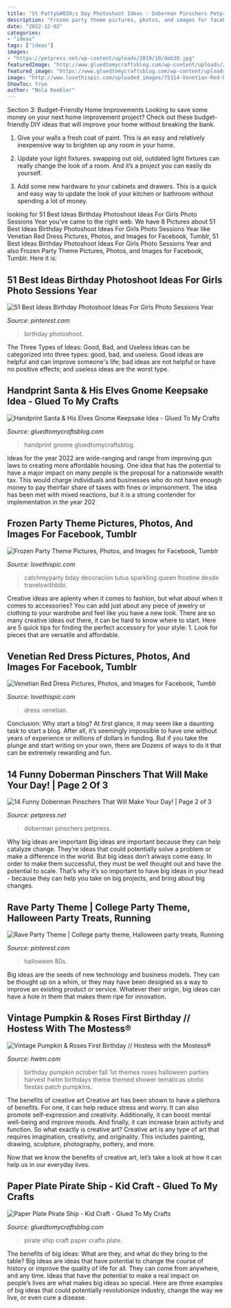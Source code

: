 ```yaml
---
title: "St Patty&#039;s Day Photoshoot Ideas : Doberman Pinschers Petpress"
description: "Frozen party theme pictures, photos, and images for facebook, tumblr"
date: "2022-12-02"
categories:
- "ideas"
tags: ["ideas"]
images:
- "https://petpress.net/wp-content/uploads/2019/10/dob30.jpg"
featuredImage: "http://www.gluedtomycraftsblog.com/wp-content/uploads/2015/05/pirate-ship-1.jpg"
featured_image: "https://www.gluedtomycraftsblog.com/wp-content/uploads/2020/11/handprint-santas-helper-keepsake-idea-for-christmas-1.jpg"
image: "http://www.lovethispic.com/uploaded_images/75314-Venetian-Red-Dress.jpg"
ShowToc: true
author: "Nola Keebler"
---
```



Section 3: Budget-Friendly Home Improvements
Looking to save some money on your next home improvement project? Check out these budget-friendly DIY ideas that will improve your home without breaking the bank.
1. Give your walls a fresh coat of paint. This is an easy and relatively inexpensive way to brighten up any room in your home.

2. Update your light fixtures. swapping out old, outdated light fixtures can really change the look of a room. And it’s a project you can easily do yourself.

3. Add some new hardware to your cabinets and drawers. This is a quick and easy way to update the look of your kitchen or bathroom without spending a lot of money.

	

		
looking for 51 Best Ideas Birthday Photoshoot Ideas For Girls Photo Sessions Year you've came to the right web. We have 8 Pictures about 51 Best Ideas Birthday Photoshoot Ideas For Girls Photo Sessions Year like Venetian Red Dress Pictures, Photos, and Images for Facebook, Tumblr, 51 Best Ideas Birthday Photoshoot Ideas For Girls Photo Sessions Year and also Frozen Party Theme Pictures, Photos, and Images for Facebook, Tumblr. Here it is:
		
    
## 51 Best Ideas Birthday Photoshoot Ideas For Girls Photo Sessions Year

<img loading=lazy src="https://i.pinimg.com/736x/b2/68/1f/b2681f8bc6ea9b186b8f2fad6dfe7cc9.jpg" onerror="this.onerror=null;this.src='https://tse2.mm.bing.net/th?id=OIP.EMmGwNpfIdXplGh97dWSWwAAAA&amp;pid=15.1';" alt="51 Best Ideas Birthday Photoshoot Ideas For Girls Photo Sessions Year">

_Source: pinterest.com_

>birthday photoshoot. 

	

The Three Types of Ideas: Good, Bad, and Useless
Ideas can be categorized into three types: good, bad, and useless. Good ideas are helpful and can improve someone's life; bad ideas are not helpful or have no positive effects; and useless ideas are the worst type.

    
## Handprint Santa &amp; His Elves Gnome Keepsake Idea - Glued To My Crafts

<img loading=lazy src="https://www.gluedtomycraftsblog.com/wp-content/uploads/2020/11/handprint-santas-helper-keepsake-idea-for-christmas-1.jpg" onerror="this.onerror=null;this.src='https://tse3.mm.bing.net/th?id=OIP.qfGcym7geY-T1GCsNcoWxgHaE8&amp;pid=15.1';" alt="Handprint Santa &amp; His Elves Gnome Keepsake Idea - Glued To My Crafts">

_Source: gluedtomycraftsblog.com_

>handprint gnome gluedtomycraftsblog. 

	

Ideas for the year 2022 are wide-ranging and range from improving gun laws to creating more affordable housing. One idea that has the potential to have a major impact on many people is the proposal for a nationwide wealth tax. This would charge individuals and businesses who do not have enough money to pay theirfair share of taxes with fines or imprisonment. The idea has been met with mixed reactions, but it is a strong contender for implementation in the year 202
    
## Frozen Party Theme Pictures, Photos, And Images For Facebook, Tumblr

<img loading=lazy src="http://www.lovethispic.com/uploaded_images/168604-Frozen-Party-Theme.jpg" onerror="this.onerror=null;this.src='https://tse1.mm.bing.net/th?id=OIP.r3G9ZjXC-rK1OQOW_5Q_GgHaOv&amp;pid=15.1';" alt="Frozen Party Theme Pictures, Photos, and Images for Facebook, Tumblr">

_Source: lovethispic.com_

>catchmyparty bday decoracion tutus sparkling queen frostine desde travelswithbibi. 

	

Creative ideas are aplenty when it comes to fashion, but what about when it comes to accessories? You can add just about any piece of jewelry or clothing to your wardrobe and feel like you have a new look. There are so many creative ideas out there, it can be hard to know where to start. Here are 5 quick tips for finding the perfect accessory for your style: 1. Look for pieces that are versatile and affordable.

    
## Venetian Red Dress Pictures, Photos, And Images For Facebook, Tumblr

<img loading=lazy src="http://www.lovethispic.com/uploaded_images/75314-Venetian-Red-Dress.jpg" onerror="this.onerror=null;this.src='https://tse3.mm.bing.net/th?id=OIP.3eazkh0VqTweTg2pTq_AHwHaK3&amp;pid=15.1';" alt="Venetian Red Dress Pictures, Photos, and Images for Facebook, Tumblr">

_Source: lovethispic.com_

>dress venetian. 

	

Conclusion: Why start a blog?
At first glance, it may seem like a daunting task to start a blog. After all, it’s seemingly impossible to have one without years of experience or millions of dollars in funding. But if you take the plunge and start writing on your own, there are Dozens of ways to do it that can be extremely rewarding and fun.

    
## 14 Funny Doberman Pinschers That Will Make Your Day! | Page 2 Of 3

<img loading=lazy src="https://petpress.net/wp-content/uploads/2019/10/dob30.jpg" onerror="this.onerror=null;this.src='https://tse3.mm.bing.net/th?id=OIP.0u0UdgEZBcFmTdj8-5A8GgHaHa&amp;pid=15.1';" alt="14 Funny Doberman Pinschers That Will Make Your Day! | Page 2 of 3">

_Source: petpress.net_

>doberman pinschers petpress. 

	

Why big ideas are important
Big ideas are important because they can help catalyze change. They’re ideas that could potentially solve a problem or make a difference in the world. But big ideas don’t always come easy. In order to make them successful, they must be well thought out and have the potential to scale.
That’s why it’s so important to have big ideas in your head - because they can help you take on big projects, and bring about big changes.

    
## Rave Party Theme | College Party Theme, Halloween Party Treats, Running

<img loading=lazy src="https://i.pinimg.com/736x/cf/33/86/cf338633d661f588e511f51e0894ec15.jpg" onerror="this.onerror=null;this.src='https://tse2.mm.bing.net/th?id=OIP.AC-fLms7q4RDqvQdGNGAbwHaFj&amp;pid=15.1';" alt="Rave Party Theme | College party theme, Halloween party treats, Running">

_Source: pinterest.com_

>halloween 80s. 

	

Big ideas are the seeds of new technology and business models. They can be thought up on a whim, or they may have been designed as a way to improve an existing product or service. Whatever their origin, big ideas can have a hole in them that makes them ripe for innovation.

    
## Vintage Pumpkin &amp; Roses First Birthday // Hostess With The Mostess®

<img loading=lazy src="https://www.hwtm.com/wp-content/uploads/2011/11/VintagePumpkin1stBday_14.jpg" onerror="this.onerror=null;this.src='https://tse1.mm.bing.net/th?id=OIP.e1m5yeLsVg0qoxmpoEkohQHaJx&amp;pid=15.1';" alt="Vintage Pumpkin &amp; Roses First Birthday // Hostess with the Mostess®">

_Source: hwtm.com_

>birthday pumpkin october fall 1st themes roses halloween parties harvest hwtm birthdays theme themed shower temáticas otoño fiestas patch pumpkins. 

	

The benefits of creative art
Creative art has been shown to have a plethora of benefits. For one, it can help reduce stress and worry. It can also promote self-expression and creativity. Additionally, it can boost mental well-being and improve moods. And finally, it can increase brain activity and function.
So what exactly is creative art? Creative art is any type of art that requires imagination, creativity, and originality. This includes painting, drawing, sculpture, photography, pottery, and more.

Now that we know the benefits of creative art, let’s take a look at how it can help us in our everyday lives.

    
## Paper Plate Pirate Ship - Kid Craft - Glued To My Crafts

<img loading=lazy src="http://www.gluedtomycraftsblog.com/wp-content/uploads/2015/05/pirate-ship-1.jpg" onerror="this.onerror=null;this.src='https://tse3.mm.bing.net/th?id=OIP.yf6sW1mJzZZcOJIjtl2ZagHaLH&amp;pid=15.1';" alt="Paper Plate Pirate Ship - Kid Craft - Glued To My Crafts">

_Source: gluedtomycraftsblog.com_

>pirate ship craft paper crafts plate. 

	

The benefits of big ideas: What are they, and what do they bring to the table?
Big ideas are ideas that have potential to change the course of history or improve the quality of life for all. They can come from anywhere, and any time. Ideas that have the potential to make a real impact on people’s lives are what makes big ideas so special. Here are three examples of big ideas that could potentially revolutionize industry, change the way we live, or even cure a disease.

